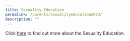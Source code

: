 ```yaml
---
title: Sexuality Education
permalink: /parents/sexualityeducation2023/
description: ""
---
```

Click [here](https://sites.google.com/moe.edu.sg/sexuality-education/sexuality-education-home) to find out more about the Sexuality Education.